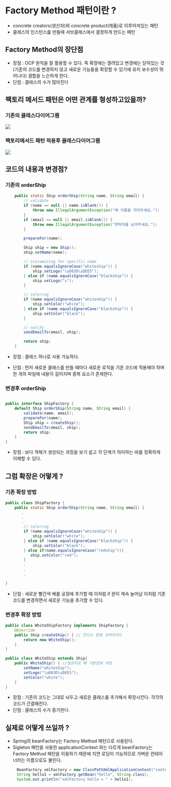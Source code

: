 # Factory Method 패턴이란 ?

- concrete creators(생산자)와 concrete product(제품)로 이루어져있는 패턴
- 클래스의 인스턴스를 만들때 서브클래스에서 결정하게 만드는 패턴

## Factory Method의 장단점
- 장점 : OCP 원칙을 잘 활용할 수 있다. 즉 확장에는 열려있고 변경에는 닫혀있는 것(기존의 코드를 변경하지 않고 새로운 기능들을 확장할 수 있기에 유지 보수성이 뛰어나다) 결합을 느슨하게 한다.
- 단점 : 클래스의 수가 많아진다
## 팩토리 메서드 패턴은 어떤 관계를 형성하고있을까?

### 기존의 클래스다이어그램

![](https://velog.velcdn.com/images/ddh963963/post/744097d8-b348-4ad1-97cb-5e200829a68a/image.png)

### 팩토리메서드 패턴 적용후 클래스다이어그램
        
![](https://velog.velcdn.com/images/ddh963963/post/bce28559-6756-47e9-90a5-edb7361a6ab3/image.png)

  
## 코드의 내용과 변경점?
### 기존의 orderShip

``` java
    public static Ship orderShip(String name, String email) {
        // validate
        if (name == null || name.isBlank()) {
            throw new IllegalArgumentException("배 이름을 지어주세요.");
        }
        if (email == null || email.isBlank()) {
            throw new IllegalArgumentException("연락처를 남겨주세요.");
        }

        prepareFor(name);

        Ship ship = new Ship();
        ship.setName(name);

        // Customizing for specific name
        if (name.equalsIgnoreCase("whiteship")) {
            ship.setLogo("\uD83D\uDEE5️");
        } else if (name.equalsIgnoreCase("blackship")) {
            ship.setLogo("⚓");
        }

        // coloring
        if (name.equalsIgnoreCase("whiteship")) {
            ship.setColor("white");
        } else if (name.equalsIgnoreCase("blackship")) {
            ship.setColor("black");
        }

        // notify
        sendEmailTo(email, ship);

        return ship;
    }
```
- 장점 : 클래스 하나로 사용 가능하다.

- 단점 : 먼저 새로운 클래스를 만들 때마다 새로운 로직을 기존 코드에 적용해야 하며 한 개의 파일에 내용이 길어지며 중복 요소가 존재한다.

### 변경후 orderShip


``` java

public interface ShipFactory {
    default Ship orderShip(String name, String email) {
        validate(name, email);
        prepareFor(name);
        Ship ship = createShip();
        sendEmailTo(email, ship);
        return ship;
    }
}
```
- 장점 : 보다 객체가 생성되는 과정을 보기 쉽고 각 단계가 의미하는 바를 정확하게 이해할 수 있다.

## 그럼 확장은 어떻게 ?
### 기존 확장 방법
``` java
public class ShipFactory {
    public static Ship orderShip(String name, String email) {
       .
       .
       .
        // coloring
        if (name.equalsIgnoreCase("whiteship")) {
            ship.setColor("white");
        } else if (name.equalsIgnoreCase("blackship")) {
            ship.setColor("black");
        } else if(name.equalsIgnoreCase("redship")){
           ship.setColor("red");
        }
        .
        .
        .

}
```
- 단점 : 새로운 빨간색 배를 공정에 추가할 때 이처럼 if 문이 계속 늘어남 이처럼 기존 코드를 변경하면서 새로운 기능을 추가할 수 있다.

### 변경후 확장 방법

``` java
public class WhiteShipFactory implements ShipFactory {
    @Override
    public Ship createShip() { // 만드는 방법 오버라이드
        return new WhiteShip();
    }
}

public class WhiteShip extends Ship{
    public WhiteShip() { //생성자로 배 기본정보 저장
        setName("whiteship");
        setLogo("\uD83D\uDEE5");
        setColor("white");
    }
}
```
- 장점 : 기존의 코드는 그대로 놔두고 새로운 클래스를 추가해서 확장시킨다. 각각의 코드가 간결해진다.
- 단점 : 클래스의 수가 증가한다.





## 실제로 어떻게 쓰일까 ?
    
- Spring의 beanFactory는 Factory Method 패턴으로 사용된다.
- Sigleton 패턴을 사용한 applicationContext 와는 다르게 beanFactory는 Factory Method 패턴을 이용하기 때문에 지연 로딩이 가능하므로 가벼운 컨테이너라는 이름으로도 불린다.

```java
     BeanFactory xmlFactory = new ClassPathXmlApplicationContext("context.xml");
     String hello1 = xmlFactory.getBean("hello", String.class);
     System.out.println("xmlFactory hello = " + hello1);
```    
